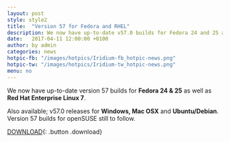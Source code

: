 ```yaml
---
layout: post
style: style2
title:  "Version 57 for Fedora and RHEL"
description: We now have up-to-date v57.0 builds for Fedora 24 and 25 as well as Red Hat Enterprise Linux 7
date:   2017-04-11 12:00:00 +0100
author:	by admin
categories: news
hotpic-fb: "/images/hotpics/Iridium-fb_hotpic-news.png"
hotpic-tw: "/images/hotpics/Iridium-tw_hotpic-news.png"
menu: no
---
```


We now have up-to-date version 57 builds for **Fedora 24 & 25** as well as **Red Hat Enterprise Linux 7**.     
<!--break-->
Also available; v57.0 releases for **Windows, Mac OSX** and **Ubuntu/Debian**.      
Version 57 builds for openSUSE still to follow.
 
[DOWNLOAD](/downloads/index.html "Download Iridium Browser"){: .button .download}     
